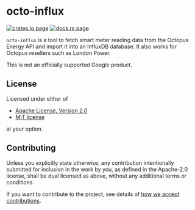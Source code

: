 # octo-influx

[![crates.io page](https://img.shields.io/crates/v/octo-influx.svg)](https://crates.io/crates/octo-influx)
[![docs.rs page](https://docs.rs/octo-influx/badge.svg)](https://docs.rs/octo-influx)

`octo-influx` is a tool to fetch smart meter reading data from the Octopus Energy API and import it
into an InfluxDB database. It also works for Octopus resellers such as London Power.

This is not an officially supported Google product.

## License

Licensed under either of

- [Apache License, Version 2.0](http://www.apache.org/licenses/LICENSE-2.0)
- [MIT license](http://opensource.org/licenses/MIT)

at your option.

## Contributing

Unless you explicitly state otherwise, any contribution intentionally submitted for inclusion in the
work by you, as defined in the Apache-2.0 license, shall be dual licensed as above, without any
additional terms or conditions.

If you want to contribute to the project, see details of
[how we accept contributions](../CONTRIBUTING.md).
